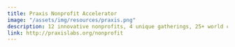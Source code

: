 ```yaml
---
title: Praxis Nonprofit Accelerator
image: "/assets/img/resources/praxis.png"
description: 12 innovative nonprofits, 4 unique gatherings, 25+ world class mentors, 150+ philanthropists!
link: http://praxislabs.org/nonprofit
---
```

